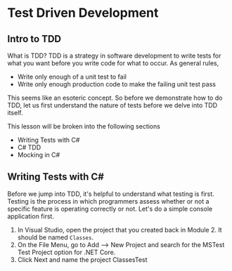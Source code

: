 # Test Driven Development #

## Intro to TDD ##

What is TDD? TDD is a strategy in software development to write tests for what you want before you write code for what to occur. As general rules, 
* Write only enough of a unit test to fail
* Write only enough production code to make the failing unit test pass

This seems like an esoteric concept. So before we demonstrate how to do TDD, let us first understand the nature of tests before we delve into TDD itself.

This lesson will be broken into the following sections
* Writing Tests with C#
* C# TDD 
* Mocking in C#

## Writing Tests with C# ##
Before we jump into TDD, it's helpful to understand what testing is first. Testing is the process in which programmers assess whether or not a specific feature is operating correctly or not. Let's do a simple console application first.

1. In Visual Studio, open the project that you created back in Module 2. It should be named `Classes`.
1. On the File Menu, go to Add --> New Project and search for the MSTest Test Project option for .NET Core.
1. Click Next and name the project ClassesTest
